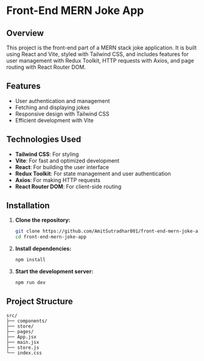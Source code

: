 # Front-End MERN Joke App

## Overview

This project is the front-end part of a MERN stack joke application. It is built using React and Vite, styled with Tailwind CSS, and includes features for user management with Redux Toolkit, HTTP requests with Axios, and page routing with React Router DOM.

## Features

- User authentication and management
- Fetching and displaying jokes
- Responsive design with Tailwind CSS
- Efficient development with Vite

## Technologies Used

- **Tailwind CSS**: For styling
- **Vite**: For fast and optimized development
- **React**: For building the user interface
- **Redux Toolkit**: For state management and user authentication
- **Axios**: For making HTTP requests
- **React Router DOM**: For client-side routing

## Installation

1. **Clone the repository:**
    ```bash
    git clone https://github.com/AmitSutradhar001/front-end-mern-joke-app.git
    cd front-end-mern-joke-app
    ```

2. **Install dependencies:**
    ```bash
    npm install
    ```


3. **Start the development server:**
    ```bash
    npm run dev
    ```


## Project Structure

```plaintext
src/
├── components/
├── store/
├── pages/
├── App.jsx
├── main.jsx
├── store.js
└── index.css

